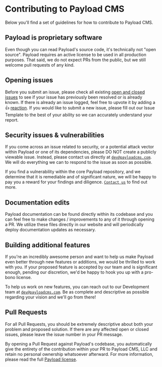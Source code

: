 # Contributing to Payload CMS

Below you'll find a set of guidelines for how to contribute to Payload CMS.

## Payload is proprietary software

Even though you can read Payload's source code, it's technically not "open source". Payload requires an active license to be used in all production purposes. That said, we do not expect PRs from the public, but we still welcome pull requests of any kind.

## Opening issues

Before you submit an issue, please check all existing [open and closed issues](https://github.com/payloadcms/payload/issues) to see if your issue has previously been resolved or is already known. If there is already an issue logged, feel free to upvote it by adding a :thumbsup: [reaction](https://github.com/blog/2119-add-reactions-to-pull-requests-issues-and-comments). If you would like to submit a new issue, please fill out our Issue Template to the best of your ability so we can accurately understand your report.

## Security issues & vulnerabilities

If you come across an issue related to security, or a potential attack vector within Payload or one of its dependencies, please DO NOT create a publicly viewable issue. Instead, please contact us directly at [`dev@payloadcms.com`](mailto:dev@payloadcms.com). We will do everything we can to respond to the issue as soon as possible.

If you find a vulnerability within the core Payload repository, and we determine that it is remediable and of significant nature, we will be happy to pay you a reward for your findings and diligence. [`Contact us`](mailto:dev@payloadcms.com) to find out more.

## Documentation edits

Payload documentation can be found directly within its codebase and you can feel free to make changes / improvements to any of it through opening a PR. We utilize these files directly in our website and will periodically deploy documentation updates as necessary.

## Building additional features

If you're an incredibly awesome person and want to help us make Payload even better through new features or additions, we would be thrilled to work with you. If your proposed feature is accepted by our team and is significant enough, pending our discretion, we'd be happy to hook you up with a pro-bono license.

To help us work on new features, you can reach out to our Development team at [`dev@payloadcms.com`](mailto:dev@payloadcms.com). Be as complete and descriptive as possible regarding your vision and we'll go from there!

## Pull Requests

For all Pull Requests, you should be extremely descriptive about both your problem and proposed solution. If there are any affected open or closed issues, please leave the issue number in your PR message.

By opening a Pull Request against Payload's codebase, you automatically give the entirety of the contribution within your PR to Payload CMS, LLC and retain no personal ownership whatsoever afterward. For more information, please read the full [Payload license](https://github.com/payloadcms/payload/blob/master/license.md).
